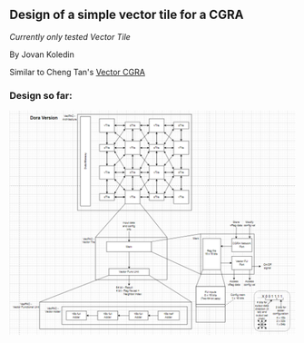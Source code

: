 ## Design of a simple vector tile for a CGRA

_Currently only tested Vector Tile_

By Jovan Koledin  

Similar to Cheng Tan's [Vector CGRA](https://github.com/tancheng/VectorCGRA/tree/352cb9be75ee4fd7294d110ba4d0bf6f855198e6)  

### Design so far:  
![alt text](/draw/arch_20250406.png)
